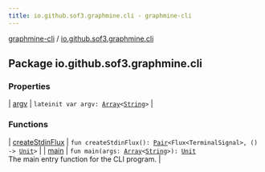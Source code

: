 ```yaml
---
title: io.github.sof3.graphmine.cli - graphmine-cli
---
```


[graphmine-cli](../index.html) / [io.github.sof3.graphmine.cli](./index.html)

## Package io.github.sof3.graphmine.cli

### Properties

| [argv](argv.html) | `lateinit var argv: `[`Array`](https://kotlinlang.org/api/latest/jvm/stdlib/kotlin/-array/index.html)`<`[`String`](https://kotlinlang.org/api/latest/jvm/stdlib/kotlin/-string/index.html)`>` |

### Functions

| [createStdinFlux](create-stdin-flux.html) | `fun createStdinFlux(): `[`Pair`](https://kotlinlang.org/api/latest/jvm/stdlib/kotlin/-pair/index.html)`<Flux<TerminalSignal>, () -> `[`Unit`](https://kotlinlang.org/api/latest/jvm/stdlib/kotlin/-unit/index.html)`>` |
| [main](main.html) | `fun main(args: `[`Array`](https://kotlinlang.org/api/latest/jvm/stdlib/kotlin/-array/index.html)`<`[`String`](https://kotlinlang.org/api/latest/jvm/stdlib/kotlin/-string/index.html)`>): `[`Unit`](https://kotlinlang.org/api/latest/jvm/stdlib/kotlin/-unit/index.html)<br>The main entry function for the CLI program. |

